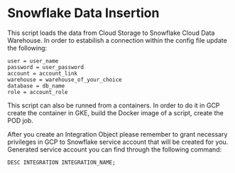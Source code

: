 # Snowflake Data Insertion
This script loads the data from Cloud Storage to Snowflake Cloud Data Warehouse.
In order to estabilish a connection within the config file update the following:

    user = user_name
    password = user_password
    account = account_link
    warehouse = warehouse_of_your_choice
    database = db_name
    role = account_role
    
This script can also be runned from a containers. In order to do it in GCP
create the container in GKE, build the Docker image of a script, create the POD job.

After you create an Integration Object please remember to grant necessary privileges in GCP to Snowflake service account 
that will be created for you. Generated service account you can find through the following command:
    
    DESC INTEGRATION INTEGRATION_NAME;